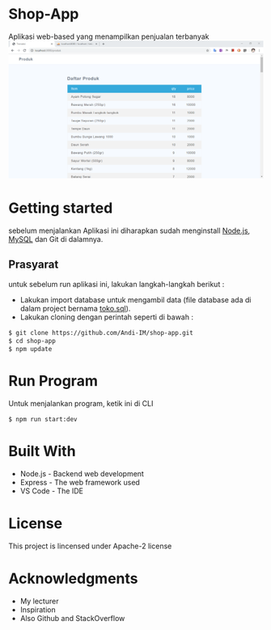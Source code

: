 # Shop-App
Aplikasi web-based yang menampilkan penjualan terbanyak
![Capture](https://github.com/Andi-IM/shop-app/blob/master/Capture.PNG?raw=true)

# Getting started
sebelum menjalankan Aplikasi ini diharapkan sudah menginstall [Node.js](https://nodejs.org/en/download/),
[MySQL](https://dev.mysql.com/downloads/installer/) dan Git di dalamnya.

## Prasyarat
untuk sebelum run aplikasi ini, lakukan langkah-langkah berikut :
* Lakukan import database untuk mengambil data (file database ada di dalam project bernama [toko.sql](https://github.com/Andi-IM/shop-app/blob/master/toko.sql)).
* Lakukan cloning dengan perintah seperti di bawah :
```
$ git clone https://github.com/Andi-IM/shop-app.git
$ cd shop-app
$ npm update
```

# Run Program
Untuk menjalankan program, ketik ini di CLI
```
$ npm run start:dev
```

# Built With
* Node.js - Backend web development
* Express - The web framework used
* VS Code - The IDE 

# License
This project is lincensed under Apache-2 license

# Acknowledgments
* My lecturer
* Inspiration
* Also Github and StackOverflow 
